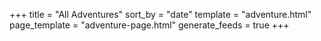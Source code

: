 +++
title = "All Adventures"
sort_by = "date"
template = "adventure.html"
page_template = "adventure-page.html"
generate_feeds = true
+++
